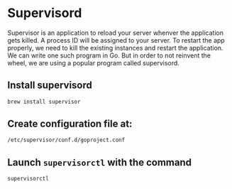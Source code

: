 # Supervisord

Supervisor is an application to reload your server whenver the application gets killed. A process ID will be assigned to your server. To restart the app properly, we need to kill the existing instances and restart the application. We can write one such program in Go. But in order to not reinvent the wheel, we are using a popular program called supervisord.

## Install supervisord

```bash
brew install supervisor
```

## Create configuration file at: 

```bash
/etc/supervisor/conf.d/goproject.conf
```

## Launch `supervisorctl` with the command

```bash
supervisorctl
```